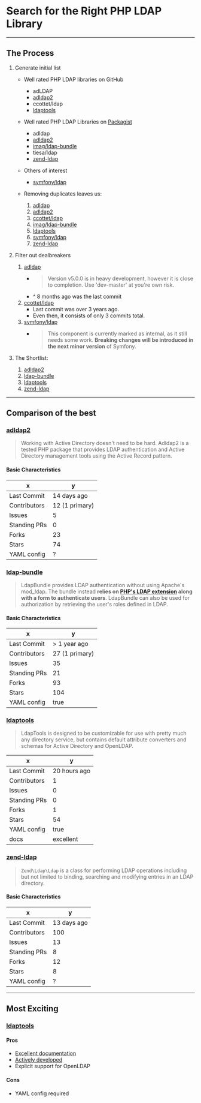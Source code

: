 # Search for the Right PHP LDAP Library

---

## The Process

1. Generate initial list

    - Well rated PHP LDAP libraries on GitHub

        * adLDAP
        * [adldap2]
        * ccottet/ldap
        * [ldaptools]

    - Well rated PHP LDAP Libraries on [Packagist](https://packagist.org/search/?q=ldap)

        * adldap
        * [adldap2]
        * [imag/ldap-bundle][ldap-bundle]
        * tiesa/ldap
        * [zend-ldap]

    - Others of interest
        * [symfony/ldap]

    - Removing duplicates leaves us:

        1. [adldap](https://github.com/adldap/adldap)
        1. [adldap2]
        1. [ccottet/ldap](https://github.com/ccottet/ldap)
        1. [imag/ldap-bundle][ldap-bundle]
        1. [ldaptools]
        1. [symfony/ldap]
        1. [zend-ldap]

1. Filter out dealbreakers

    1. [adldap](https://github.com/adldap/adldap)
        * > Version v5.0.0 is in heavy development, however it is close to completion. Use 'dev-master' at you're own risk.
        * ^ 8 months ago was the last commit
    1. [ccottet/ldap](https://github.com/ccottet/ldap)
        * Last commit was over 3 years ago.
        * Even then, it consists of only 3 commits total.
    1. [symfony/ldap]
        * > This component is currently marked as internal, as it still needs some work. **Breaking changes will be introduced in the next minor version** of Symfony.


1. The Shortlist:

    1. [adldap2]
    1. [ldap-bundle]
    1. [ldaptools]
    1. [zend-ldap]

---

## Comparison of the best

### [adldap2]

> Working with Active Directory doesn't need to be hard. Adldap2 is a tested PHP package that provides LDAP authentication and Active Directory management tools using the Active Record pattern.

#### Basic Characteristics

x            | y
-------------|------------
Last Commit  | 14 days ago
Contributors | 12 (1 primary)
Issues       | 5
Standing PRs | 0
Forks        | 23
Stars        | 74
YAML config  | ?


### [ldap-bundle]

> LdapBundle provides LDAP authentication without using Apache's mod_ldap. The bundle instead **relies on [PHP's LDAP extension](http://php.net/manual/en/book.ldap.php) along with a form to authenticate users**. LdapBundle can also be used for authorization by retrieving the user's roles defined in LDAP.

#### Basic Characteristics

x            | y
-------------|-------------
Last Commit  | > 1 year ago
Contributors | 27 (1 primary)
Issues       | 35
Standing PRs | 21
Forks        | 93
Stars        | 104
YAML config  | true



### [ldaptools]

> LdapTools is designed to be customizable for use with pretty much any directory service, but contains default attribute converters and schemas for Active Directory and OpenLDAP.

x            | y
-------------|-------------
Last Commit  | 20 hours ago
Contributors | 1
Issues       | 0
Standing PRs | 0
Forks        | 1
Stars        | 54
YAML config  | true
docs         | excellent




### [zend-ldap]

> `Zend\Ldap\Ldap` is a class for performing LDAP operations including but not limited to binding, searching and modifying entries in an LDAP directory.

#### Basic Characteristics

x            | y
-------------|------------
Last Commit  | 13 days ago
Contributors | 100
Issues       | 13
Standing PRs | 8
Forks        | 12
Stars        | 8
YAML config  | ?


---

## Most Exciting


### [ldaptools]

#### Pros

* [Excellent documentation](http://www.phpldaptools.com/)
* [Actively developed](https://github.com/ldaptools/ldaptools/commits/master)
* Explicit support for OpenLDAP

#### Cons

* YAML config required




[adldap2]: https://github.com/adldap2/adldap2           "AdLDAP2"
[ldap-bundle]: https://github.com/BorisMorel/LdapBundle "LDAP Bundle"
[ldaptools]: https://github.com/ldaptools/ldaptools     "LDAP Tools"
[symfony/ldap]: https://github.com/symfony/ldap         "Symphony LDAP"
[zend-ldap]: https://github.com/zendframework/zend-ldap "Zend LDAP"
